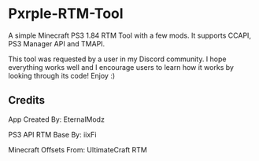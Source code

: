 # Pxrple-RTM-Tool
A simple Minecraft PS3 1.84 RTM Tool with a few mods. It supports CCAPI, PS3 Manager API and TMAPI. 

This tool was requested by a user in my Discord community. 
I hope everything works well and I encourage users to learn how it works by looking through its code!
Enjoy :)

## Credits
App Created By: EternalModz

PS3 API RTM Base By: iixFi

Minecraft Offsets From: UltimateCraft RTM
